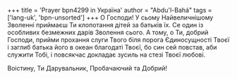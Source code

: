 +++
title = 'Prayer bpn4299 in Україна'
author = "Abdu'l-Bahá"
tags = ['lang-uk', 'bpn-unsorted']
+++
О Господи! У сьому Найвеличнішому Зволенні приймаєш Ти клопотання дітей за батьків їх. Се один із особливих безмежних дарів Зволення сього. А тому, о Ти, добрий Господи, прийми прохання слуги Твого біля порога Єдиносущності Твоєї і заглиб батька його в океан благодаті Твоєї, бо син сей повстав, аби служити Тобі, і повсякчас докладає зусиль на стезі Твоєї любові.

Воістину, Ти Дарувальник, Пробачаючий та Добрий!
